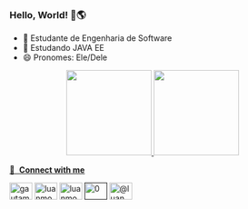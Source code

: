 ### Hello, World! 👋🌎




- 🔭 Estudante de Engenharia de Software
- 🌱 Estudando JAVA EE
- 😄 Pronomes: Ele/Dele




<div align="center">
  <a href="https://github.com/luanmoutinho">
  <img height="150em" src="https://github-readme-stats.vercel.app/api?username=luanmoutinho&show_icons=true&theme=dark&include_all_commits=true&count_private=true"/>
  <img height="150em" src="https://github-readme-stats.vercel.app/api/top-langs/?username=luanmoutinho&layout=compact&langs_count=7&theme=dark"/>
</div>

  🔗 &nbsp;**Connect with me**
<p align="left">
<a href="https://dev.to/gautamkrishnar" target="blank"><img align="center" src="https://cdn.jsdelivr.net/npm/simple-icons@3.0.1/icons/dev-dot-to.svg" alt="gautamkrishnar" height="30" width="40" /></a>
<a href="https://twitter.com/moutinholuan" target="blank"><img align="center" src="https://raw.githubusercontent.com/rahuldkjain/github-profile-readme-generator/master/src/images/icons/Social/twitter.svg" alt="luanmoutinho" height="30" width="40" /></a>
<a href="https://www.linkedin.com/in/moutinho-luan/" target="blank"><img align="center" src="https://raw.githubusercontent.com/rahuldkjain/github-profile-readme-generator/master/src/images/icons/Social/linked-in-alt.svg" alt="luanmoutinho" height="30" width="40" /></a>
<a href="" target="blank"><img align="center" src="https://raw.githubusercontent.com/rahuldkjain/github-profile-readme-generator/master/src/images/icons/Social/stack-overflow.svg" alt="0" height="30" width="40" /></a>
<a href="https://instagram.com/luan.moutinhoo" target="blank"><img align="center" src="https://raw.githubusercontent.com/rahuldkjain/github-profile-readme-generator/master/src/images/icons/Social/instagram.svg" alt="@luan.moutinhoo" height="30" width="40" /></a>
